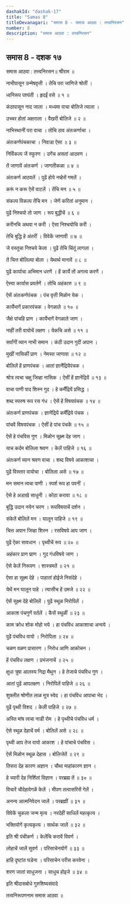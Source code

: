 ```yaml
---
dashakId: "dashak-17"
title: "Samas 8"
titleDevanagari: "समास 8 - समास आठवा : तत्त्वनिरसन"
number: 8
description: "समास आठवा : तत्त्वनिरसन"
---
```


## समास 8 - दशक १७

समास आठवा : तत्त्वनिरसन॥ श्रीराम ॥

नाभीपासून उन्मेषवृत्ती । तेचि परा जाणिजे श्रोतीं ।

ध्वनिरूप पश्यंती । हृदईं वसे ॥ १ ॥

कंठापासून नाद जाला । मध्यमा वाचा बोलिजे त्याला ।

उच्चर होतां अक्षराला । वैखरी बोलिजे ॥ २ ॥

नाभिस्थानीं परा वाचा । तोचि ठाव अंतःकर्णाचा ।

अंतःकर्णपंचकाचा । निवाडा ऐसा ॥ ३ ॥

निर्विकल्प जें स्फुरण । उगेंच असतां आठवण ।

तें जाणावें अंतःकर्ण । जाणतीकळा ॥ ४ ॥

अंतःकर्ण आठवलें । पुढें होये नव्हेसें गमलें ।

करूं न करू ऐसें वाटलें । तेंचि मन ॥ ५ ॥

संकल्प विकल्प तेंचि मन । जेणें करितां अनुमान ।

पुढें निश्चयो तो जाण । रूप बुद्धीचें ॥ ६ ॥

करीनचि अथवा न करी । ऐसा निश्चयोचि करी ।

तेचि बुद्धि हे अंतरीं । विवेकें जाणावी ॥ ७ ॥

जे वस्तुचा निश्चये केला । पुढें तेचि चिंतूं लागला ।

तें चित्त बोलिल्या बोला । येथार्थ मानावें ॥ ८ ॥

पुढें कार्याचा अभिमान धरणें । हें कार्ये तों अगत्य करणें ।

ऐस्या कार्यास प्रवर्तणें । तोचि अहंकारु ॥ ९ ॥

ऐसें अंतःकर्णपंचक । पंच वृत्ती मिळोन येक ।

कार्येभागें प्रकारपंचक । वेगळाले ॥ १० ॥

जैक्षे पांचहि प्राण । कार्येभागें वेगळाले जाण ।

नाहीं तरी वायोचें लक्षण । येकचि असे ॥ ११ ॥

सर्वांगीं व्यान नाभी समान । कंठी उदान गुदीं अपान ।

मुखीं नासिकीं प्राण । नेमस्त जाणावा ॥ १२ ॥

बोलिलें हें प्राणपंचक । आतां ज्ञानैंद्रियेंपंचक ।

श्रोत्र त्वचा चक्षु जिव्हा नासिक । ऐसीं हें ज्ञानेंद्रियें ॥ १३ ॥

वाचा पाणी पाद शिस्न गुद । हे कर्मैंद्रियें प्रसिद्ध ।

शब्द स्परुष रूप रस गंध । ऐसें हें विषयपंचक ॥ १४ ॥

अंतःकर्ण प्राणपंचक । ज्ञानेंद्रियें कर्मेंद्रिये पंचक ।

पांचवें विषयपंचक । ऐसीं हे पांच पंचकें ॥ १५ ॥

ऐसें हे पंचविस गुण । मिळोन सूक्ष्म देह जाण ।

याच कर्दम बोलिला श्रवण । केलें पाहिजे ॥ १६ ॥

अंतःकर्ण व्यान श्रवण वाचा । शब्द विषये आकाशाचा ।

पुढें विस्तार वायोचा । बोलिला असे ॥ १७ ॥

मन समान त्वचा पाणी । स्पर्श रूप हा पवनीं ।

ऐसे हे अडाखे साधुनी । कोठा करावा ॥ १८ ॥

बुद्धि उदान नयेन चरण । रूपविषयाचें दर्शन ।

संकेतें बोलिलें मन । घालून पाहिजे ॥ १९ ॥

चित्त अपान जिव्हा शिस्न । रसविषये आप जाण ।

पुढें ऐका सावधान । पृथ्वीचें रूप ॥ २० ॥

अहंकार प्राण घ्राण । गुद गंधविषये जाण ।

ऐसे केलें निरूपण । शास्त्रमतें ॥ २१ ॥

ऐसा हा सूक्ष्म देहे । पाहातां होईजे निसंदेहे ।

येथें मन घालून पाहे । त्यासीच हें उमजे ॥ २२ ॥

ऐसें सूक्ष्म देहे बोलिलें । पुढें स्थूळ निरोपिलें ।

आकाश पंचगुणें वर्तलें । कैसें स्थुळीं ॥ २३ ॥

काम क्रोध शोक मोहो भये । हा पंचविध आकाशाचा अन्वये ।

पुढें पंचविध वायो । निरोपिला ॥ २४ ॥

चळण वळण प्रासारण । निरोध आणि आकोचन ।

हें पंचविध लक्षण । प्रभंजनाचें ॥ २५ ॥

क्षुधा त्रुषा आलस्य निद्रा मैथुन । हे तेजाचे पंचविध गुण ।

आतां पुढें आपलक्षण । निरोपिलें पाहिजे ॥ २६ ॥

शुक्लीत श्रोणीत लाळ मूत्र स्वेद । हा पंचविध आपाचा भेद ।

पुढें पृथ्वी विशद । केली पाहिजे ॥ २७ ॥

अस्ति मांष त्वचा नाडी रोम । हे पृथ्वीचे पंचविध धर्म ।

ऐसे स्थूळ देहाचें वर्म । बोलिलें असे ॥ २८ ॥

पृथ्वी आप तेज वायो आकाश । हे पांचाचे पंचविस ।

ऐसें मिळोन स्थूळ देहास । बोलिजेतें ॥ २९ ॥

तिसरा देह कारण अज्ञान । चौथा माहांकारण ज्ञान ।

हे च्यारी देह निर्शितां विज्ञान । परब्रह्म तें ॥ ३० ॥

विचारें चौदेहावेगळें केलें । मीपण तत्वासरिसें गेलें ।

अनन्य आत्मनिवेदन जालें । परब्रह्मीं ॥ ३१ ॥

विवेकें चुकला जन्म मृत्य । नरदेहीं साधिलें महत्कृत्य ।

भक्तियोगें कृत्यकृत्य । सार्थक जालें ॥ ३२ ॥

इति श्री पंचीकर्ण । केलेंचि करावें विवर्ण ।

लोहाचें जालें सुवर्ण । परिसाचेनयोगें ॥ ३३ ॥

हाहि दृष्टांत घडेना । परिसाचेन परीस करवेना ।

शरण जातां साधुजना । साधुच होइजे ॥ ३४ ॥

इति श्रीदासबोधे गुरुशिष्यसंवादे

तत्वनिरूपणनाम समास आठवा ॥